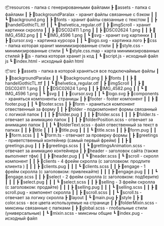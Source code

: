
📦resources - папка с генерированными файлами
 ┣ 📂assets - папка с файлами
 ┃ ┣ 📂backgroundParalax - хранит файлы связанные с бэком
 ┃ ┃ ┗ 📜background.png 
 ┃ ┣ 📂fonts - хранит файлы связанные с текстом
 ┃ ┃ ┣ 📜handelGothicTL.ttf
 ┃ ┃ ┗ 📜helvetica_regular.otf
 ┃ ┣ 📂imgScroll - хранит картинки скролла
 ┃ ┃ ┣ 📜DSC02411 1.png
 ┃ ┃ ┣ 📜DSC02624 1.png
 ┃ ┃ ┣ 📜IMG_4582.png
 ┃ ┃ ┗ 📜IMG_4596 1.png
 ┃ ┗ 📂svg - хранит svg картинки
 ┃ ┃ ┣ 📜cursor.svg - картинка курсора
 ┃ ┃ ┗ 📜logo.svg  - картинка лого
 ┣ 📂css  - папка которая хранит минимизированные стили
 ┃ ┣ 📜style.css - минимизированные стили
 ┃ ┗ 📜style.css.map - карта минимизированных стилей
 ┣ 📂js - папка которая хранит js код
 ┃ ┗ 📜script.js - исходный файл js
 ┗ 📜index.html - исходный файл html


📦src
 ┣ 📂assets - папка в которой храняться все подключаймые файлы
 ┃ ┣ 📂backgroundParalax
 ┃ ┃ ┗ 📜background.png
 ┃ ┣ 📂fonts
 ┃ ┃ ┣ 📜handelGothicTL.ttf
 ┃ ┃ ┗ 📜helvetica_regular.otf
 ┃ ┣ 📂imgScroll
 ┃ ┃ ┣ 📜DSC02411 1.png
 ┃ ┃ ┣ 📜DSC02624 1.png
 ┃ ┃ ┣ 📜IMG_4582.png
 ┃ ┃ ┗ 📜IMG_4596 1.png
 ┃ ┗ 📂svg
 ┃ ┃ ┣ 📜cursor.svg
 ┃ ┃ ┗ 📜logo.svg
 ┣ 📂components - храняться компоненты страницы
 ┃ ┣ 📂footer - footer компонент
 ┃ ┃ ┣ 📜footer.pug
 ┃ ┃ ┗ 📜footer.scss
 ┃ ┣ 📂form - храниться компонент отвественный за форму
 ┃ ┃ ┣ 📂folder - подкомпонент формы связанный с логикой папок
 ┃ ┃ ┃ ┣ 📜folder.pug
 ┃ ┃ ┃ ┣ 📜folder.scss
 ┃ ┃ ┃ ┣ 📜folder.ts - отвечает за анимацию папок
 ┃ ┃ ┃ ┣ 📜folderPosition.scss - отвечает за анимацию папок
 ┃ ┃ ┃ ┗ 📜folderText.scss - файл отвественный за текст в папках
 ┃ ┃ ┣ 📂title
 ┃ ┃ ┃ ┣ 📜title.pug
 ┃ ┃ ┃ ┗ 📜title.scss
 ┃ ┃ ┣ 📜form.pug
 ┃ ┃ ┣ 📜form.scss
 ┃ ┃ ┗ 📜form.ts - отвечает за проверку формы
 ┃ ┣ 📂greetings - приветственный контейнер (самый первый фрейм)
 ┃ ┃ ┣ 📜greetings.pug
 ┃ ┃ ┣ 📜greetings.scss
 ┃ ┃ ┗ 📜grettingsAnimation.scss - отвечает за анимацию контейнера
 ┃ ┣ 📂header - заголовок сайта (также выполняет тфм)
 ┃ ┃ ┣ 📜header.pug 
 ┃ ┃ ┗ 📜header.scss
 ┃ ┗ 📂scroll - скролл компонент
 ┃ ┃ ┣ 📂clients - 4 фрейм скролла (с заголовком: продлите клиента )
 ┃ ┃ ┃ ┣ 📜clients.pug
 ┃ ┃ ┃ ┗ 📜clients.scss
 ┃ ┃ ┣ 📂engage - 1 фрейм скролла (с заголовком: привлекайте)
 ┃ ┃ ┃ ┣ 📜engage.pug
 ┃ ┃ ┃ ┗ 📜engage.scss
 ┃ ┃ ┣ 📂select - 2 фрейм скролла (с заголовком: подберите)
 ┃ ┃ ┃ ┣ 📜select.pug
 ┃ ┃ ┃ ┗ 📜select.scss
 ┃ ┃ ┣ 📂selling  - 3 фрейм скролла (с заголовком: продайте)
 ┃ ┃ ┃ ┣ 📜selling.pug
 ┃ ┃ ┃ ┗ 📜selling.scss
 ┃ ┃ ┣ 📜scroll.pug - компонент скролла
 ┃ ┃ ┣ 📜scroll.scss
 ┃ ┃ ┗ 📜scroll.ts - отвечает за логику скролла
 ┣ 📂layout
 ┃ ┗ 📜main.pug
 ┣ 📂style
 ┃ ┣ 📜color.scss - все цвета используемые на странице
 ┃ ┣ 📜folderMixin.scss - миксины связанные с папками
 ┃ ┣ 📜global.scss - глобальные стили (универсальные)
 ┃ ┗ 📜mixin.scss - миксины общие
 ┗ 📜index.pug - исходный файл